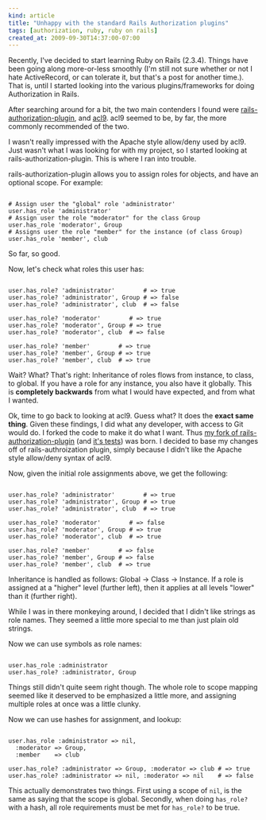 ```yaml
--- 
kind: article
title: "Unhappy with the standard Rails Authorization plugins"
tags: [authorization, ruby, ruby on rails]
created_at: 2009-09-30T14:37:00-07:00
---
```


Recently, I've decided to start learning Ruby on Rails (2.3.4).  Things have
been going along more-or-less smoothly (I'm still not sure whether or not I
hate ActiveRecord, or can tolerate it, but that's a post for another time.).
That is, until I started looking into the various plugins/frameworks for doing
Authorization in Rails.

After searching around for a bit, the two main contenders I found were
[rails-authorization-plugin][rails-authorization-plugin], and
[acl9][acl9]. acl9 seemed to be, by far, the more commonly recommended
of the two.

I wasn't really impressed with the Apache style allow/deny used by acl9.  Just
wasn't what I was looking for with my project, so I started looking at
rails-authorization-plugin.  This is where I ran into trouble.

rails-authorization-plugin allows you to assign roles for objects, and
have an optional scope.
For example:
<pre><code class="language-ruby">
# Assign user the "global" role 'administrator'
user.has_role 'administrator'
# Assign user the role "moderator" for the class Group
user.has_role 'moderator', Group
# Assigns user the role "member" for the instance (of class Group)
user.has_role 'member', club
</code></pre>
So far, so good.

Now, let's check what roles this user has:
<pre><code class="language-ruby">
user.has_role? 'administrator'        # => true
user.has_role? 'administrator', Group # => false
user.has_role? 'administrator', club  # => false

user.has_role? 'moderator'        # => true
user.has_role? 'moderator', Group # => true
user.has_role? 'moderator', club  # => false

user.has_role? 'member'        # => true
user.has_role? 'member', Group # => true
user.has_role? 'member', club  # => true
</code></pre>
Wait?  What?  That's right: Inheritance of roles flows from instance, to class,
to global.  If you have a role for any instance, you also have it globally.
This is <strong>completely backwards</strong> from what I would have expected,
and from what I wanted.

Ok, time to go back to looking at acl9.  Guess what?  It does the
<strong>exact same thing</strong>.  Given these findings, I did what
any developer, with access to Git would do.  I forked the code to make
it do what I want.  Thus
[my fork of rails-authorization-plugin][rap-fork] (and
[it's tests][rap-tests-fork]) was born.  I decided to base my changes
off of rails-authroization plugin, simply because I didn't like the
Apache style allow/deny syntax of acl9.

Now, given the initial role assignments above, we get the following:
<pre><code class="language-ruby">
user.has_role? 'administrator'        # => true
user.has_role? 'administrator', Group # => true
user.has_role? 'administrator', club  # => true

user.has_role? 'moderator'        # => false
user.has_role? 'moderator', Group # => true
user.has_role? 'moderator', club  # => true

user.has_role? 'member'        # => false
user.has_role? 'member', Group # => false
user.has_role? 'member', club  # => true
</code></pre>
Inheritance is handled as follows: Global -> Class -> Instance.  If a role is
assigned at a "higher" level (further left), then it applies at all levels
"lower" than it (further right).

While I was in there monkeying around, I decided that I didn't like strings as
role names.  They seemed a little more special to me than just plain old
strings.

Now we can use symbols as role names:
<pre><code class="language-ruby">
user.has_role :administrator
user.has_role? :administrator, Group
</code></pre>
Things still didn't quite seem right though.  The whole role to scope mapping
seemed like it deserved to be emphasized a little more, and assigning multiple
roles at once was a little clunky.

Now we can use hashes for assignment, and lookup:
<pre><code class="language-ruby">
user.has_role :administrator => nil,
  :moderator => Group,
  :member    => club

user.has_role? :administrator => Group, :moderator => club # => true
user.has_role? :administrator => nil, :moderator => nil    # => false
</code></pre>
This actually demonstrates two things.  First using a scope of
<code>nil</code>, is the same as saying that the scope is global.  Secondly,
when doing <code>has_role?</code> with a hash, all role requirements must be
met for <code>has_role?</code> to be true.

[acl9]: https://github.com/be9/acl9 "acl9"
[rails-authorization-plugin]: https://github.com/DocSavage/rails-authorization-plugin "rails-authorization-plugin"
[rap-fork]: https://github.com/jhelwig/rails-authorization-plugin "My fork of rails-authorization-plugin"
[rap-tests-fork]: https://github.com/jhelwig/rails-authorization-plugin-test "My fork of rails-authorization-plugin's tests"
